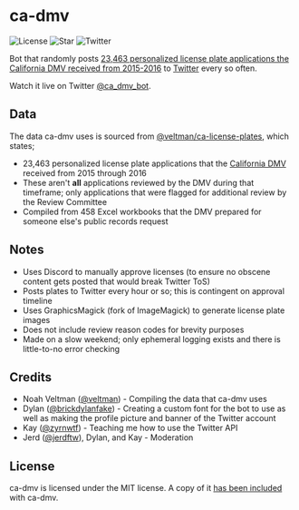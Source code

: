# ca-dmv
![License](https://img.shields.io/github/license/rjindael/ca-dmv) ![Star](https://img.shields.io/github/stars/rjindael/ca-dmv?style=social) ![Twitter](https://img.shields.io/twitter/follow/ca_dmv_bot?style=social)

Bot that randomly posts [23,463 personalized license plate applications the California DMV received from 2015-2016](https://github.com/veltman/ca-license-plates) to [Twitter](https://twitter.com/ca_dmv_bot) every so often.

Watch it live on Twitter [@ca_dmv_bot](https://twitter.com/ca_dmv_bot).

## Data

The data ca-dmv uses is sourced from [@veltman/ca-license-plates](https://github.com/veltman/ca-license-plates), which states;
- 23,463 personalized license plate applications that the [California DMV](https://dmv.ca.gov) received from 2015 through 2016
- These aren't **all** applications reviewed by the DMV during that timeframe; only applications that were flagged for additional review by the Review Committee
- Compiled from 458 Excel workbooks that the DMV prepared for someone else's public records request

## Notes

- Uses Discord to manually approve licenses (to ensure no obscene content gets posted that would break Twitter ToS)
- Posts plates to Twitter every hour or so; this is contingent on approval timeline
- Uses GraphicsMagick (fork of ImageMagick) to generate license plate images
- Does not include review reason codes for brevity purposes
- Made on a slow weekend; only ephemeral logging exists and there is little-to-no error checking

## Credits

- Noah Veltman ([@veltman](https://github.com/veltman)) - Compiling the data that ca-dmv uses
- Dylan ([@brickdylanfake](https://twitter.com/brickdylanfake)) - Creating a custom font for the bot to use as well as making the profile picture and banner of the Twitter account
- Kay ([@zyrnwtf](https://twitter.com/zyrnwtf)) - Teaching me how to use the Twitter API
- Jerd ([@jerdftw](https://twitter.com/jerdftw)), Dylan, and Kay - Moderation

## License

ca-dmv is licensed under the MIT license. A copy of it [has been included](https://github.com/rjindael/ca-dmv/blob/trunk/LICENSE) with ca-dmv.
